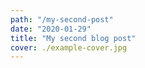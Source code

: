 ```yaml
---
path: "/my-second-post"
date: "2020-01-29"
title: "My second blog post"
cover: ./example-cover.jpg
---
```

